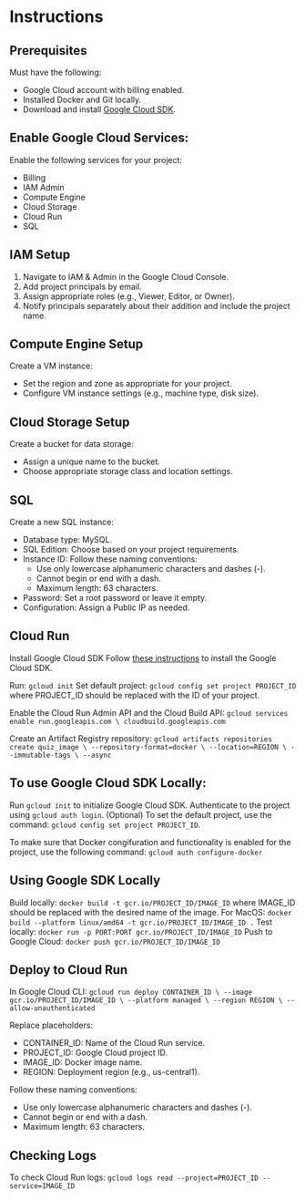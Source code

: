 # Instructions

## Prerequisites
Must have the following:
* Google Cloud account with billing enabled.
* Installed Docker and Git locally.
* Download and install [Google Cloud SDK](https://cloud.google.com/sdk/docs/install).

## Enable Google Cloud Services:
Enable the following services for your project:
* Billing
* IAM Admin
* Compute Engine
* Cloud Storage
* Cloud Run
* SQL

## IAM Setup
1. Navigate to IAM & Admin in the Google Cloud Console.
2. Add project principals by email.
3. Assign appropriate roles (e.g., Viewer, Editor, or Owner).
4. Notify principals separately about their addition and include the project name.

## Compute Engine Setup
Create a VM instance:
* Set the region and zone as appropriate for your project.
* Configure VM instance settings (e.g., machine type, disk size).

## Cloud Storage Setup
Create a bucket for data storage:
* Assign a unique name to the bucket.
* Choose appropriate storage class and location settings.

## SQL
Create a new SQL instance:
* Database type: MySQL.
* SQL Edition: Choose based on your project requirements.
* Instance ID: Follow these naming conventions:
    * Use only lowercase alphanumeric characters and dashes (-).
    * Cannot begin or end with a dash.
    * Maximum length: 63 characters.
* Password: Set a root password or leave it empty.
* Configuration: Assign a Public IP as needed.

## Cloud Run
Install Google Cloud SDK
Follow [these instructions](https://cloud.google.com/sdk/docs/install) to install the Google Cloud SDK.

Run: `gcloud init`
Set default project:
`gcloud config set project PROJECT_ID`
where PROJECT_ID should be replaced with the ID of your project.

Enable the Cloud Run Admin API and the Cloud Build API:
`gcloud services enable run.googleapis.com \
    cloudbuild.googleapis.com`

Create an Artifact Registry repository:
  `gcloud artifacts repositories create quiz_image \
        --repository-format=docker \
        --location=REGION \
        --immutable-tags \
        --async`

## To use Google Cloud SDK Locally:
Run `gcloud init` to initialize Google Cloud SDK.
Authenticate to the project using `gcloud auth login`.
(Optional) To set the default project, use the command: `gcloud config set project PROJECT_ID`.

To make sure that Docker congifuration and functionality is enabled for the project, use the following command:
`gcloud auth configure-docker`

## Using Google SDK Locally
Build locally:
`docker build -t gcr.io/PROJECT_ID/IMAGE_ID`
where IMAGE_ID should be replaced with the desired name of the image.
For MacOS: 
`docker build --platform linux/amd64 -t gcr.io/PROJECT_ID/IMAGE_ID .`
Test locally:
`docker run -p PORT:PORT gcr.io/PROJECT_ID/IMAGE_ID`
Push to Google Cloud:
`docker push gcr.io/PROJECT_ID/IMAGE_ID`

## Deploy to Cloud Run
In Google Cloud CLI:
`gcloud run deploy CONTAINER_ID \
  --image gcr.io/PROJECT_ID/IMAGE_ID \
  --platform managed \
  --region REGION \
  --allow-unauthenticated`

Replace placeholders:
* CONTAINER_ID: Name of the Cloud Run service.
* PROJECT_ID: Google Cloud project ID.
* IMAGE_ID: Docker image name.
* REGION: Deployment region (e.g., us-central1).

Follow these naming conventions:
* Use only lowercase alphanumeric characters and dashes (-).
* Cannot begin or end with a dash.
* Maximum length: 63 characters.

## Checking Logs
To check Cloud Run logs:
`gcloud logs read --project=PROJECT_ID --service=IMAGE_ID`